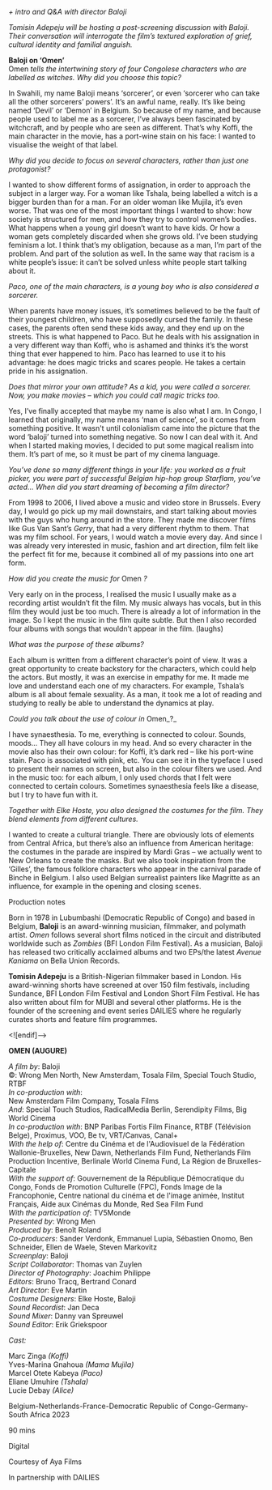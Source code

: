 
_+ intro and Q&A with director Baloji_

_Tomisin Adepeju will be hosting a post-screening discussion with Baloji. Their conversation will interrogate the film’s textured exploration of grief, cultural identity and familial anguish._

**Baloji on ‘Omen’**  
Omen _tells the intertwining story of four Congolese characters who are labelled as witches. Why did you choose this topic?_

In Swahili, my name Baloji means ‘sorcerer’, or even ‘sorcerer who can take all the other sorcerers’ powers’. It’s an awful name, really. It’s like being named ‘Devil’ or ‘Demon’ in Belgium. So because of my name, and because people used to label me as a sorcerer, I’ve always been fascinated by witchcraft, and by people who are seen as different. That’s why Koffi, the main character in the movie, has a port-wine stain on his face: I wanted to visualise the weight of  that label.

_Why did you decide to focus on several characters, rather than just one protagonist?_

I wanted to show different forms of assignation, in order to approach the subject in a larger way. For a woman like Tshala, being labelled a witch is a bigger burden than for a man. For an older woman like Mujila, it’s even worse. That was one of the most important things I wanted to show: how society is structured for men, and how they try to control women’s bodies. What happens when a young girl doesn’t want to have kids. Or how a woman gets completely discarded when she grows old. I’ve been studying feminism a lot. I think that’s my obligation, because as a man, I’m part of the problem. And part of the solution as well. In the same way that racism is a white people’s issue: it can’t be solved unless white people start talking about it.

_Paco, one of the main characters, is a young boy who is also considered  a sorcerer._

When parents have money issues, it’s sometimes believed to be the fault of their youngest children, who have supposedly cursed the family. In these cases, the parents often send these kids away, and they end up on the streets. This is what happened to Paco. But he deals with his assignation in a very different way than Koffi, who is ashamed and thinks it’s the worst thing that ever happened to him. Paco has learned to use it to his advantage: he does magic tricks and scares people. He takes a certain pride in his assignation.

_Does that mirror your own attitude? As a kid, you were called a sorcerer. Now, you make movies – which you could call magic tricks too._

Yes, I’ve finally accepted that maybe my name is also what I am. In Congo, I learned that originally, my name means ‘man of science’, so it comes from something positive. It wasn't until colonialism came into the picture that the word ‘baloji’ turned into something negative. So now I can deal with it. And when I started making movies, I decided to put some magical realism into them. It’s part of me, so it must be part of my cinema language.

_You’ve done so many different things in your life: you worked as a fruit picker, you were part of successful Belgian hip-hop group Starflam, you’ve acted… When did you start dreaming of becoming a film director?_

From 1998 to 2006, I lived above a music and video store in Brussels. Every day, I would go pick up my mail downstairs, and start talking about movies with the guys who hung around in the store. They made me discover films like Gus Van Sant’s _Gerry_, that had a very different rhythm to them. That was my film school. For years, I would watch a movie every day. And since I was already very interested in music, fashion and art direction, film felt like the perfect fit for me, because it combined all of my passions into one art form.

_How did you create the music for_ Omen _?_

Very early on in the process, I realised the music I usually make as a recording artist wouldn’t fit the film. My music always has vocals, but in this film they would just be too much. There is already a lot of information in the image. So I kept the music in the film quite subtle. But then I also recorded four albums with songs that wouldn’t appear in the film. (laughs)

_What was the purpose of these albums?_

Each album is written from a different character’s point of view. It was a great opportunity to create backstory for the characters, which could help the actors. But mostly, it was an exercise in empathy for me. It made me love and understand each one of my characters. For example, Tshala’s album is all about female sexuality. As a man, it took me a lot of reading and studying to really be able to understand the dynamics at play.

_Could you talk about the use of colour in_ Omen_?_

I have synaesthesia. To me, everything is connected to colour. Sounds, moods… They all have colours in my head. And so every character in the movie also has their own colour: for Koffi, it’s dark red – like his port-wine stain. Paco is associated with pink, etc. You can see it in the typeface I used to present their names on screen, but also in the colour filters we used. And in the music too: for each album, I only used chords that I felt were connected to certain colours. Sometimes synaesthesia feels like a disease, but I try to have fun with it.

_Together with Elke Hoste, you also designed the costumes for the film. They blend elements from different cultures._

I wanted to create a cultural triangle. There are obviously lots of elements from Central Africa, but there’s also an influence from American heritage: the costumes in the parade are inspired by Mardi Gras – we actually went to New Orleans to create the masks. But we also took inspiration from the ‘Gilles’, the famous folklore characters who appear in the carnival parade of Binche in Belgium. I also used Belgian surrealist painters like Magritte as an influence, for example in the opening and closing scenes.

Production notes

Born in 1978 in Lubumbashi (Democratic Republic of Congo) and based in Belgium, **Baloji** is an award-winning musician, filmmaker, and polymath artist. _Omen_ follows several short films noticed in the circuit and distributed worldwide such as _Zombies_ (BFI London Film Festival). As a musician, Baloji has released two critically acclaimed albums and two EPs/the latest _Avenue Kaniama_ on Bella Union Records.

**Tomisin Adepeju** is a British-Nigerian filmmaker based in London. His award-winning shorts have screened at over 150 film festivals, including Sundance, BFI London Film Festival and London Short Film Festival. He has also written about film for MUBI and several other platforms. He is the founder of the screening and event series DAILIES where he regularly curates shorts and feature film programmes.

<![endif]-->

**OMEN (AUGURE)**

_A film by_: Baloji  
©: Wrong Men North, New Amsterdam, Tosala Film, Special Touch Studio, RTBF  
_In co-production with_:  
New Amsterdam Film Company, Tosala Films  
_And_: Special Touch Studios, RadicalMedia Berlin, Serendipity Films, Big World Cinema  
_In co-production with_: BNP Paribas Fortis Film Finance, RTBF (Télévision Belge), Proximus, VOO, Be tv, VRT/Canvas, Canal+  
_With the help of_: Centre du Cinéma et de l'Audiovisuel de la Fédération Wallonie-Bruxelles, New Dawn, Netherlands Film Fund, Netherlands Film Production Incentive, Berlinale World Cinema Fund, La Région de Bruxelles-Capitale  
_With the support of_: Gouvernement de la République Démocratique du Congo, Fonds de Promotion Culturelle (FPC), Fonds Image de la Francophonie, Centre national du cinéma et de l'image animée, Institut Français, Aide aux Cinémas du Monde, Red Sea Film Fund  
_With the participation of_: TV5Monde  
_Presented by_: Wrong Men  
_Produced by_: Benoît Roland  
_Co-producers_: Sander Verdonk, Emmanuel Lupia, Sébastien Onomo, Ben Schneider, Ellen de Waele, Steven Markovitz  
_Screenplay_: Baloji  
_Script Collaborator_: Thomas van Zuylen  
_Director of Photography_: Joachim Philippe  
_Editors_: Bruno Tracq, Bertrand Conard  
_Art Director_: Eve Martin  
_Costume Designers_: Elke Hoste, Baloji  
_Sound Recordist_: Jan Deca  
_Sound Mixer_: Danny van Spreuwel  
_Sound Editor_: Erik Griekspoor

_Cast:_

Marc Zinga _(Koffi)_  
Yves-Marina Gnahoua _(Mama Mujila)_  
Marcel Otete Kabeya _(Paco)_  
Eliane Umuhire _(Tshala)_  
Lucie Debay _(Alice)_

Belgium-Netherlands-France-Democratic Republic of Congo-Germany-South Africa 2023

90 mins

Digital

Courtesy of Aya Films

In partnership with DAILIES
<!--stackedit_data:
eyJoaXN0b3J5IjpbMjA1OTM3MDM3N119
-->